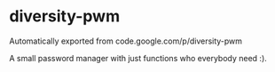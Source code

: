 # diversity-pwm
Automatically exported from code.google.com/p/diversity-pwm

A small password manager with just functions who everybody need :).

